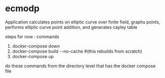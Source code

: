# ecmodp
Application calculates points on elliptic curve over finite field, graphs points, performs elliptic curve point addition, and generates cayley table

steps for now :
commands 

1) docker-compose down  
2) docker-compose build --no-cache  #(this rebuilds from scratch)
3) docker-compose up

do these commands from the directory level that has the docker compose file 
